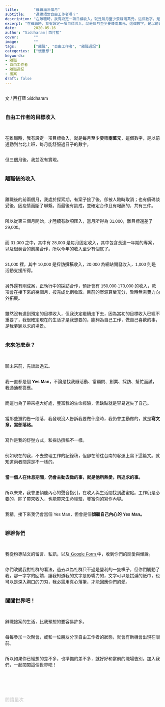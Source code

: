 ```yaml
---
title:       "離職滿三個月"
subtitle:    "還繼續當自由工作者嗎？"
description: "在離職時，我有設定一項目標收入，就是每月至少要賺兩萬元，這個數字，是以前通勤到台北上班，每月能舒服過日子的數字..."
excerpt: "在離職時，我有設定一項目標收入，就是每月至少要賺兩萬元，這個數字，是以前通勤到台北上班，每月能舒服過日子的數字..."
date:        2020-05-16
author: "Siddharam｜西打藍"
cover:       ""
image:       ""
tags:        ["離職", "自由工作者", "離職週記"]
categories:  ["慢慢想"]
keywords:
- 離職
- 自由工作者
- 離職週記
- 接案
draft: false
---
```


<article style="font-family: 'Noto Sans TC', '微軟正黑體', sans-serif; font-weight: 300;">

<br>文 / 西打藍 Siddharam<br><br>

<h3 class="article-h1-color">自由工作者的目標收入</h3><br>

在離職時，我有設定一項目標收入，就是每月至少要賺<b>兩萬元</b>，這個數字，是以前通勤到台北上班，每月能舒服過日子的數字。<br><br>

但三個月後，我並沒有實現。<br><br>

<h3 class="article-h1-color">離職後的收入</h3><br>

離職後的前兩個月，我處於探索期，有案子接了後，卻被人臨時取消；也有價碼談妥後，因疫情而斷了聯繫。而最後有談成，並確定合作且有報酬的，共有三件。<br><br>

所以從第三個月開始，才陸續有款項匯入，當月所得為 31,000，離目標還差了 29,000。<br><br>

而 31,000 之中，其中有 28,000 是每月固定收入，其中包含長達一年期的專案，以及很契合的創業合作，所以今年的收入至少有個底了。<br><br>

31,000 裡，其中 10,000 是採訪撰稿收入，20,000 為網站開發收入，1,000 則是活動支援所得。<br><br>

另外還有剛成案，正執行中的採訪合作，預計會有 150,000-170,000 的收入，款項會在接下來的幾個月，按完成比例收取。目前的案源算蠻充分，暫時無需費力向外拓展。<br><br>

雖然沒有達到預定的目標收入，但我決定繼續走下去，因為當初的目標收入已經不重要了，我很確定現在的生活才是我想要的，能夠為自己工作，做自己喜歡的事，是我夢寐以求的場景。<br><br>


<h3 class="article-h1-color">未來怎麼走？</h3><br>

聊未來前，先談談過去。<br><br>

我一直都是個 <b>Yes Man</b>，不論是找我辦活動、當顧問、創業、採訪、幫忙面試，我通通都答應。<br><br>

而這也為了帶來極大好處，豐富我的生命經驗，但缺點就是容易迷失了自己。<br><br>

當那些邀約告一段落，我發現沒人告訴我要做什麼時，我仍會主動做的，就是<b>寫文章，寫部落格。</b><br><br>

寫作是我的舒壓方式，和採訪撰稿不一樣。<br><br>

例如現在的我，不去整理工作的記錄稿，但卻在前往台南的客運上寫下這篇文。就知道兩者間還是不一樣的。<br><br>

<b>當一個人在休息期間，仍會主動去做的事，就是他所熱愛，所追求的事。</b><br><br>

所以未來，我會更傾聽內心的聲音指引，在收入與生活間找到甜蜜點。工作仍是必要的，除了帶來收入，也能帶來生命經驗，豐富你的寫作內容。<br><br>

我猜，接下來我仍會當個 Yes Man，但會是個<b>傾聽自己內心的 Yes Man。</b><br><br>


<h3 class="article-h1-color">聊聊你們</h3><br>

我從粉專貼文的留言、私訊，以及<a href="https://docs.google.com/forms/d/1yV_PjrZe4m6Vd23-4a49PlBueBLLQXH34dhqME-00GA/edit" target="_blank"> Google Form </a>中，收到你們的關愛與傾訴。<br><br>

你們改變我對社群的看法，過去以為社群只不過是營利的一隻棋子，但你們觸動了我，那一字字的回饋，讓我知道我的文字是影響力的，文字可以是拭淚的紙巾，也可以是深入胸口的刀刃，我必需用真心落筆，才能回應你們的愛。<br><br>

<h3 class="article-h1-color">闖闖世界吧！</h3><br>

辭職接案的生活，比我預想的要容易許多。<br><br>

每每參加一次聚會，或和一位朋友分享自由工作者的狀態，就會有新機會出現在眼前。<br><br>

所以如果你已經想的差不多，也準備的差不多，就好好和當前的職場告別，加入我們，一起闖闖這個世界吧！<br><br>


<br><br><br>

</article>

<div style="color: #bfbfbf; font-size: 15px;" id="busuanzi_container_page_pv">
  閱讀量<span id="busuanzi_value_page_pv"></span>次
</div>

<script src="../../js/post.js"></script>




